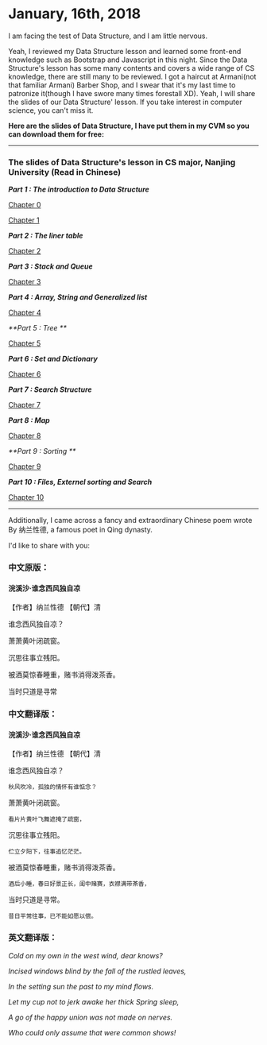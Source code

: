 # January, 16th, 2018

I am facing the test of Data Structure, and I am little nervous.

Yeah, I reviewed my Data Structure lesson and learned some front-end knowledge such as Bootstrap and Javascript in this night. Since the Data Structure's lesson has some many contents and covers a wide range of CS knowledge, there are still many to be reviewed. I got a haircut at Armani\(not that familiar Armani\) Barber Shop, and I swear that it's my last time to patronize it\(though I have swore many times forestall XD\). Yeah, I will share the slides of our Data Structure' lesson. If you take interest in computer science, you can't miss it.

**Here are the slides of Data Structure, I have put them in my CVM so you can download them for free:**

---

### The slides of Data Structure's lesson in CS major, Nanjing University \(Read in Chinese\)

_**Part 1 : The introduction to Data Structure**_

[Chapter 0 ](http://47.100.98.11/resource/data-structure/ch0.ppt)

[Chapter 1 ](http://47.100.98.11/resource/data-structure/ch1.ppt)

_**Part 2 : The liner table**_

[Chapter 2](http://47.100.98.11/resource/data-structure/ch2.ppt)

_**Part 3 : Stack and Queue**_

[Chapter 3](http://47.100.98.11/resource/data-structure/ch3.ppt)

_**Part 4 : Array, String and Generalized list**_

[Chapter 4](http://47.100.98.11/resource/data-structure/ch4.ppt)

_**Part 5 : Tree **_

[Chapter 5](http://47.100.98.11/resource/data-structure/ch5.ppt)

_**Part 6 : Set and Dictionary**_

[Chapter 6](http://47.100.98.11/resource/data-structure/ch6.ppt)

_**Part 7 : Search Structure**_

[Chapter 7](http://47.100.98.11/resource/data-structure/ch7.ppt)

_**Part 8 : Map**_

[Chapter 8](http://47.100.98.11/resource/data-structure/ch8.ppt)

_**Part 9 : Sorting **_

[Chapter 9](http://47.100.98.11/resource/data-structure/ch9.ppt)

_**Part 10 : Files, Externel sorting and Search**_

[Chapter 10](http://47.100.98.11/resource/data-structure/ch10.ppt)

---

Additionally, I came across a fancy and extraordinary Chinese poem wrote By 纳兰性德, a famous poet in Qing dynasty.

I'd like to share with you:

### 中文**原版：**

#### 浣溪沙·谁念西风独自凉

【作者】纳兰性德   【朝代】清

谁念西风独自凉？

萧萧黄叶闭疏窗。

沉思往事立残阳。

被酒莫惊春睡重，赌书消得泼茶香。

当时只道是寻常



### 中文翻译**版：**

#### 浣溪沙·谁念西风独自凉

【作者】纳兰性德   【朝代】清

谁念西风独自凉？

`秋风吹冷，孤独的情怀有谁惦念？`

萧萧黄叶闭疏窗。

`看片片黄叶飞舞遮掩了疏窗，`

沉思往事立残阳。

`伫立夕阳下，往事追忆茫茫。`

被酒莫惊春睡重，赌书消得泼茶香。

`酒后小睡，春日好景正长，闺中赌赛，衣襟满带茶香，`

当时只道是寻常。

`昔日平常往事，已不能如愿以偿。`



### 英文翻译**版：**

_Cold on my own in the west wind, dear knows?_

_Incised windows blind by the fall of the rustled leaves,_

_In the setting sun the past to my mind flows._



_Let my cup not to jerk awake her thick Spring sleep,_

_A go of the happy union was not made on nerves._

_Who could only assume that were common shows!_




